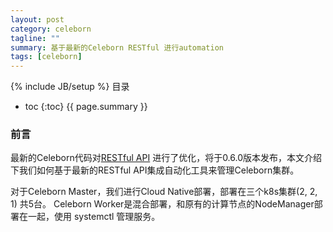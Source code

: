 ```yaml
---
layout: post
category: celeborn
tagline: ""
summary: 基于最新的Celeborn RESTful 进行automation
tags: [celeborn]
---
```

{% include JB/setup %}
目录

* toc
{:toc}
{{ page.summary }}

### 前言

最新的Celeborn代码对[RESTful API](https://celeborn.apache.org/docs/latest/restapi/) 进行了优化，将于0.6.0版本发布，本文介绍下我们如何基于最新的RESTful API集成自动化工具来管理Celeborn集群。

对于Celeborn Master，我们进行Cloud Native部署，部署在三个k8s集群(2, 2, 1) 共5台。 Celeborn Worker是混合部署，和原有的计算节点的NodeManager部署在一起，使用 systemctl 管理服务。









